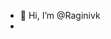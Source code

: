 - 👋 Hi, I’m @Raginivk
- 

<!---
Raginivk/Raginivk is a ✨ special ✨ repository because its `README.md` (this file) appears on your GitHub profile.
You can click the Preview link to take a look at your changes.
--->
